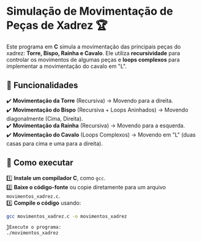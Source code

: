 # Simulação de Movimentação de Peças de Xadrez 🏆

Este programa em **C** simula a movimentação das principais peças do xadrez: **Torre, Bispo, Rainha e Cavalo**. Ele utiliza **recursividade** para controlar os movimentos de algumas peças e **loops complexos** para implementar a movimentação do cavalo em "L".

## 📌 Funcionalidades
✔️ **Movimentação da Torre** (Recursiva) → Movendo para a direita.  
✔️ **Movimentação do Bispo** (Recursiva + Loops Aninhados) → Movendo diagonalmente (Cima, Direita).  
✔️ **Movimentação da Rainha** (Recursiva) → Movendo para a esquerda.  
✔️ **Movimentação do Cavalo** (Loops Complexos) → Movendo em "L" (duas casas para cima e uma para a direita).  

## 🔧 Como executar
1️⃣ **Instale um compilador C**, como `gcc`.  
2️⃣ **Baixe o código-fonte** ou copie diretamente para um arquivo `movimentos_xadrez.c`.  
3️⃣ **Compile o código** usando:
   ```sh
   gcc movimentos_xadrez.c -o movimentos_xadrez

⃣ Execute o programa:
./movimentos_xadrez



